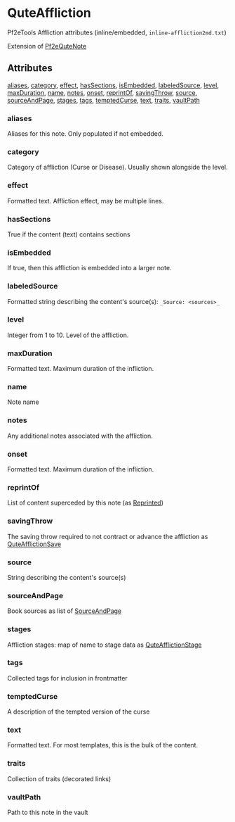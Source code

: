 # QuteAffliction

Pf2eTools Affliction attributes (inline/embedded, `inline-affliction2md.txt`)

Extension of [Pf2eQuteNote](../Pf2eQuteNote.md)

## Attributes

[aliases](#aliases), [category](#category), [effect](#effect), [hasSections](#hassections), [isEmbedded](#isembedded), [labeledSource](#labeledsource), [level](#level), [maxDuration](#maxduration), [name](#name), [notes](#notes), [onset](#onset), [reprintOf](#reprintof), [savingThrow](#savingthrow), [source](#source), [sourceAndPage](#sourceandpage), [stages](#stages), [tags](#tags), [temptedCurse](#temptedcurse), [text](#text), [traits](#traits), [vaultPath](#vaultpath)


### aliases

Aliases for this note. Only populated if not embedded.

### category

Category of affliction (Curse or Disease). Usually shown alongside the level.

### effect

Formatted text. Affliction effect, may be multiple lines.

### hasSections

True if the content (text) contains sections

### isEmbedded

If true, then this affliction is embedded into a larger note.

### labeledSource

Formatted string describing the content's source(s): `_Source: <sources>_`

### level

Integer from 1 to 10. Level of the affliction.

### maxDuration

Formatted text. Maximum duration of the infliction.

### name

Note name

### notes

Any additional notes associated with the affliction.

### onset

Formatted text. Maximum duration of the infliction.

### reprintOf

List of content superceded by this note (as [Reprinted](../../Reprinted.md))

### savingThrow

The saving throw required to not contract or advance the affliction as
[QuteAfflictionSave](QuteAfflictionSave.md)

### source

String describing the content's source(s)

### sourceAndPage

Book sources as list of [SourceAndPage](../../SourceAndPage.md)

### stages

Affliction stages: map of name to stage data as
[QuteAfflictionStage](QuteAfflictionStage.md)

### tags

Collected tags for inclusion in frontmatter

### temptedCurse

A description of the tempted version of the curse

### text

Formatted text. For most templates, this is the bulk of the content.

### traits

Collection of traits (decorated links)

### vaultPath

Path to this note in the vault

